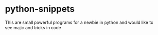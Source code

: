 # python-snippets
This are small powerful programs for a newbie in python and would like to see majic and tricks in code
